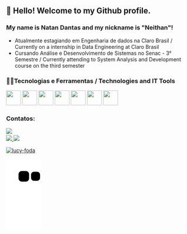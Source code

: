 ## 👋 Hello! Welcome to my Github profile.
### My name is Natan Dantas and my nickname is "Neithan"!

- Atualmente estagiando em Engenharia de dados na Claro Brasil / Currently on a internship in Data Engineering at Claro Brasil
- Cursando Análise e Desenvolvimento de Sistemas no Senac - 3° Semestre / Currently attending to System Analysis and Development course on the third semester

### 🧑‍💻Tecnologias e Ferramentas / Technologies and IT Tools

<img src="https://cdn.jsdelivr.net/gh/devicons/devicon/icons/java/java-original.svg" width="40" height="40" /> <img src="https://cdn.jsdelivr.net/gh/devicons/devicon/icons/javascript/javascript-original.svg" width="40" height="40"/> <img src="https://cdn.jsdelivr.net/gh/devicons/devicon/icons/react/react-original.svg" width="40" height="40"/> <img src="https://cdn.jsdelivr.net/gh/devicons/devicon/icons/html5/html5-original.svg" width="40" height="40"/> <img src="https://cdn.jsdelivr.net/gh/devicons/devicon/icons/css3/css3-original.svg" width="40" height="40"/>  <img src="https://cdn.jsdelivr.net/gh/devicons/devicon/icons/mysql/mysql-original.svg" width="40" height="40"/> <img src="https://cdn.jsdelivr.net/gh/devicons/devicon/icons/vscode/vscode-original.svg" width="40" height="40"/>

### Contatos:

<div>
<a href="https://www.linkedin.com/in/natan-dantas-b33ba0210/" target="_blank"><img src="https://img.shields.io/badge/-LinkedIn-%230077B5?style=for-the-badge&logo=linkedin&logoColor=white" target="_blank"></a>
<div/>

<div>
<a href="https://github.com/NatanDantas">
<img height="180em" src="https://github-readme-stats.vercel.app/api/top-langs/?username=NatanDantas&layout=compact&langs_count=7&theme=dracula"/>
<img height="180em" src="https://github-readme-stats.vercel.app/api?username=NatanDantas&show_icons=true&theme=dracula&include_all_commits=true&count_private=true"/>
</div>

![lucy-foda](https://github.com/NatanDantas/NatanDantas/blob/main/lucyfoda.gif)



![Snake animation](https://github.com/NatanDantas/NatanDantas/blob/output/github-contribution-grid-snake.svg)
